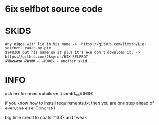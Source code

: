# 6ix selfbot source code  
 
# SKIDS
    Any nigga with lie in his name ->  https://github.com/Pixxth/Lie-selfbot-Leaked-by-pix
    $Y#8300 put his name on it plus it's exe don't download it. -> https://github.com/2ksyrus/6IX-SELFBOT
    𝓢𝒊𝒍𝒉𝞸𝞾𝙚𝒕𝒕𝙚 𝓢𝙬𝙖𝙗𝙡 ₆ᵢₓ#0005 - another skid....
      
# INFO
ask me for more details on it cord:1₆ᵢₓ#6666

if you know how to install requirements.txt then you are one step ahead of everyone else! Congrats!

big time credit to coats.#1337 and fweak
